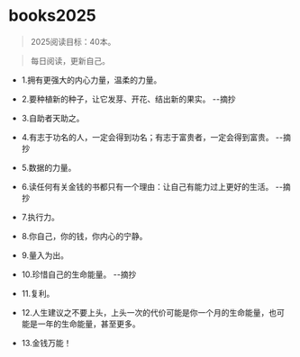 # books2025

>2025阅读目标：40本。

>每日阅读，更新自己。

- 1.拥有更强大的内心力量，温柔的力量。

- 2.要种植新的种子，让它发芽、开花、结出新的果实。 --摘抄

- 3.自助者天助之。

- 4.有志于功名的人，一定会得到功名；有志于富贵者，一定会得到富贵。 --摘抄

- 5.数据的力量。

- 6.读任何有关金钱的书都只有一个理由：让自己有能力过上更好的生活。 --摘抄

- 7.执行力。

- 8.你自己，你的钱，你内心的宁静。

- 9.量入为出。

- 10.珍惜自己的生命能量。 --摘抄

- 11.复利。

- 12.人生建议之不要上头，上头一次的代价可能是你一个月的生命能量，也可能是一年的生命能量，甚至更多。

- 13.金钱万能！

